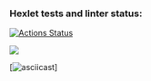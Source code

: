 ### Hexlet tests and linter status:
[![Actions Status](https://github.com/Kirkakty/java-project-61/actions/workflows/hexlet-check.yml/badge.svg)](https://github.com/Kirkakty/java-project-61/actions)

<a href="https://codeclimate.com/github/Kirkakty/java-project-61/maintainability"><img src="https://api.codeclimate.com/v1/badges/5de20b195e59df70352b/maintainability" /></a>

[![asciicast](https://asciinema.org/a/lMzGaGKP08YoP82he17RcKKiR)]
